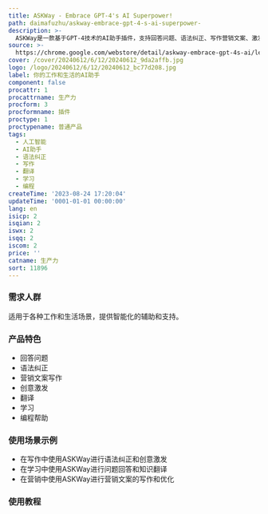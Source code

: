 ```yaml
---
title: ASKWay - Embrace GPT-4's AI Superpower!
path: daimafuzhu/askway-embrace-gpt-4-s-ai-superpower-
description: >-
  ASKWay是一款基于GPT-4技术的AI助手插件，支持回答问题、语法纠正、写作营销文案、激发创造力、翻译、学习和编程帮助等功能。通过ASKWay，释放你的无限潜能！
source: >-
  https://chrome.google.com/webstore/detail/askway-embrace-gpt-4s-ai/lenfpplmnjplgfmcbahplpjpbfbbhnfp?hl=en
cover: /cover/20240612/6/12/20240612_9da2affb.jpg
logo: /logo/20240612/6/12/20240612_bc77d208.jpg
label: 你的工作和生活的AI助手
component: false
procattr: 1
procattrname: 生产力
procform: 3
procformname: 插件
proctype: 1
proctypename: 普通产品
tags:
  - 人工智能
  - AI助手
  - 语法纠正
  - 写作
  - 翻译
  - 学习
  - 编程
createTime: '2023-08-24 17:20:04'
updateTime: '0001-01-01 00:00:00'
lang: en
isicp: 2
isqian: 2
iswx: 2
isqq: 2
iscom: 2
price: ''
catname: 生产力
sort: 11896
---
```




### 需求人群
适用于各种工作和生活场景，提供智能化的辅助和支持。

### 产品特色
- 回答问题
- 语法纠正
- 营销文案写作
- 创意激发
- 翻译
- 学习
- 编程帮助

### 使用场景示例
- 在写作中使用ASKWay进行语法纠正和创意激发
- 在学习中使用ASKWay进行问题回答和知识翻译
- 在营销中使用ASKWay进行营销文案的写作和优化

### 使用教程


  
